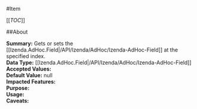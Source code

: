 #Item

[[_TOC_]]

##About

**Summary:** Gets or sets the [[Izenda.AdHoc.Field|/API/Izenda/AdHoc/Izenda-AdHoc-Field]] at the specified index.  
**Data Type:** [[Izenda.AdHoc.Field|/API/Izenda/AdHoc/Izenda-AdHoc-Field]]  
**Accepted Values:**   
**Default Value:** null  
**Impacted Features:**   
**Purpose:**   
**Usage:**   
**Caveats:**   

